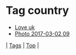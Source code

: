 <!--
title: Tag country
date: 2020-06-28T15:26:58.340Z
tags:
-->
# Tag country

 * [Love uk](103544944349.md)
 * [Photo 2017-03-02 09](157898008879.md)

| [Tags](tags.md) | [Top](index.md) |
